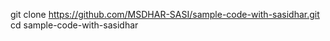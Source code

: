 git clone https://github.com/MSDHAR-SASI/sample-code-with-sasidhar.git
cd sample-code-with-sasidhar

